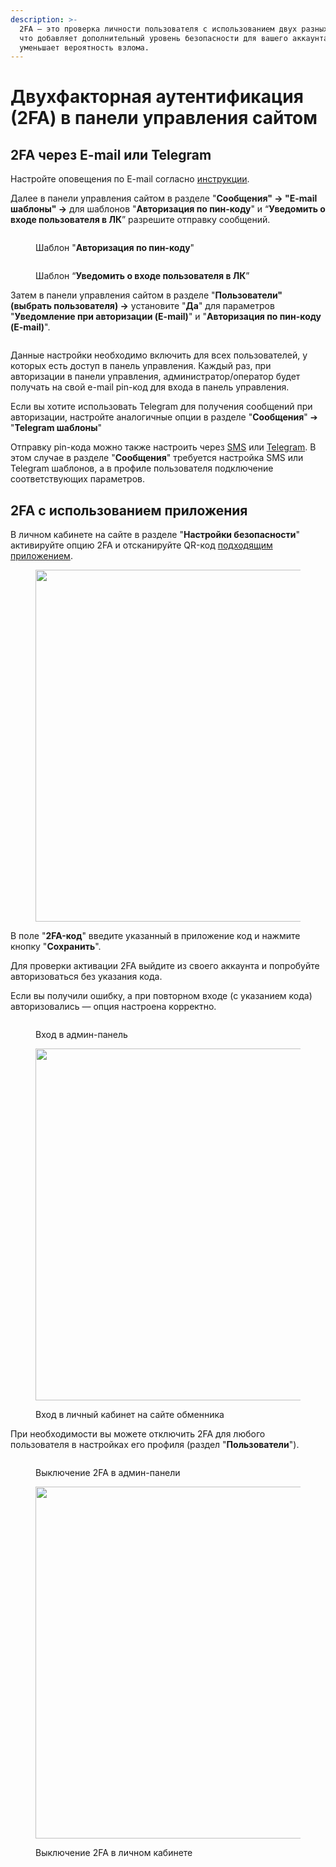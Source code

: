 ```yaml
---
description: >-
  2FA — это проверка личности пользователя с использованием двух разных методов,
  что добавляет дополнительный уровень безопасности для вашего аккаунта и
  уменьшает вероятность взлома.
---
```


# Двухфакторная аутентификация (2FA) в панели управления сайтом

## 2FA через E-mail или Telegram

Настройте оповещения по E-mail согласно [инструкции](https://premium.gitbook.io/rukovodstvo-polzovatelya/navigaciya/uvedomleniya/opovesheniya-po-e-mail).

Далее в панели управления сайтом в разделе "**Сообщения" → "E-mail шаблоны" →** для шаблонов "**Авторизация по пин-коду**" и “**Уведомить о входе пользователя в ЛК**” разрешите отправку сообщений.

<figure><img src="../../.gitbook/assets/image (1063).png" alt=""><figcaption><p>Шаблон "<strong>Авторизация по пин-коду</strong>" </p></figcaption></figure>

<figure><img src="../../.gitbook/assets/image (1163).png" alt=""><figcaption><p>Шаблон “<strong>Уведомить о входе пользователя в ЛК</strong>”</p></figcaption></figure>

Затем в панели управления сайтом в разделе "**Пользователи" (выбрать пользователя) →** установите "**Да**" для параметров "**Уведомление при авторизации (E-mail)**" и "**Авторизация по пин-коду (E-mail)**".&#x20;

<figure><img src="../../.gitbook/assets/изображение (57).png" alt=""><figcaption></figcaption></figure>

Данные настройки необходимо включить для всех пользователей, у которых есть доступ в панель управления. Каждый раз, при авторизации в панели управления, администратор/оператор будет получать на свой e-mail pin-код для входа в панель управления.

Если вы хотите использовать Telegram для получения сообщений при авторизации, настройте аналогичные опции в разделе "**Сообщения**" ➔ "**Telegram шаблоны**"

Отправку pin-кода можно также настроить через [SMS](https://premium.gitbook.io/rukovodstvo-polzovatelya/navigaciya/uvedomleniya/opovesheniya-po-sms) или [Telegram](https://premium.gitbook.io/main/osnovnye-nastroiki/uvedomleniya-administratoram-i-klientam/uvedomleniya-v-telegram). В этом случае в разделе "**Сообщения**" требуется настройка SMS или Telegram шаблонов, а в профиле пользователя подключение соответствующих параметров.

## 2FA с использованием приложения

В личном кабинете на сайте в разделе "**Настройки безопасности**" активируйте опцию 2FA и отсканируйте QR-код [подходящим приложением](https://trashexpert.ru/mobile/apps/best-two-factor-authentication-apps).&#x20;

<figure><img src="../../.gitbook/assets/image (6).png" alt="" width="563"><figcaption></figcaption></figure>

В поле "**2FA-код**" введите указанный в приложение код и нажмите кнопку "**Сохранить**".

Для проверки активации 2FA выйдите из своего аккаунта и попробуйте авторизоваться без указания кода.

Если вы получили ошибку, а при повторном входе (с указанием кода) авторизовались — опция настроена корректно.

<div><figure><img src="../../.gitbook/assets/image (1) (1) (1).png" alt=""><figcaption><p>Вход в админ-панель</p></figcaption></figure> <figure><img src="../../.gitbook/assets/image (4) (1).png" alt="" width="563"><figcaption><p>Вход в личный кабинет на сайте обменника</p></figcaption></figure></div>

При необходимости вы можете отключить 2FA для любого пользователя в настройках его профиля (раздел "**Пользователи**").

<div><figure><img src="../../.gitbook/assets/image (2) (1) (1).png" alt=""><figcaption><p>Выключение 2FA в админ-панели</p></figcaption></figure> <figure><img src="../../.gitbook/assets/image (3) (1).png" alt="" width="563"><figcaption><p>Выключение 2FA в личном кабинете</p></figcaption></figure></div>
